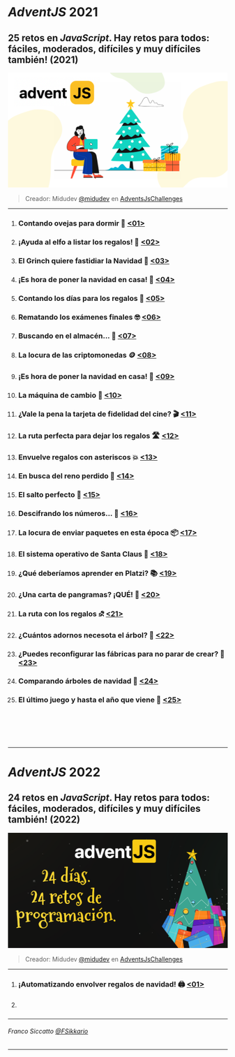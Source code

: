 # **_AdventJS_** 2021

## 25 retos en _JavaScript_. Hay retos para todos: fáciles, moderados, difíciles y muy difíciles también! (2021)

![Imagen](AdventJS.png)

> Creador: Midudev 
  > [@midudev](https://twitter.com/midudev) 
  > en [AdventsJsChallenges](https://adventjs.dev/)

---
1. ### Contando ovejas para dormir 🐑 [<01>](Reto-01/README.md)
2. ### ¡Ayuda al elfo a listar los regalos! 🧝 [<02>](Reto-02/README.md)
3. ### El Grinch quiere fastidiar la Navidad 🎁 [<03>](Reto-03/README.md)
4. ### ¡Es hora de poner la navidad en casa! 🎄 [<04>](Reto-04/README.md)
5. ### Contando los días para los regalos 📅 [<05>](Reto-05/README.md)
6. ### Rematando los exámenes finales 🤓 [<06>](Reto-06/README.md)
7. ### Buscando en el almacén... 🏪 [<07>](Reto-07/README.md)
8. ### La locura de las criptomonedas 🪙 [<08>](Reto-08/README.md)
9. ### ¡Es hora de poner la navidad en casa! 🎅 [<09>](Reto-09/README.md)
10. ### La máquina de cambio 🎰 [<10>](Reto-10/README.md)
11. ### ¿Vale la pena la tarjeta de fidelidad del cine? 🎬 [<11>](Reto-11/README.md)
12. ### La ruta perfecta para dejar los regalos 🛣️ [<12>](Reto-12/README.md)
13. ### Envuelve regalos con asteriscos 💥 [<13>](Reto-13/README.md)
14. ### En busca del reno perdido 🦌 [<14>](Reto-14/README.md)
15. ### El salto perfecto 🏃 [<15>](Reto-15/README.md)
16. ### Descifrando los números... 🔢 [<16>](Reto-16/README.md)
17. ### La locura de enviar paquetes en esta época 📦 [<17>](Reto-17/README.md)
18. ### El sistema operativo de Santa Claus 📱 [<18>](Reto-18/README.md)
19. ### ¿Qué deberíamos aprender en Platzi? 📚 [<19>](Reto-19/README.md)
20. ### ¿Una carta de pangramas? ¡QUÉ! 📝 [<20>](Reto-20/README.md)
21. ### La ruta con los regalos ⛐ [<21>](Reto-21/README.md)
22. ### ¿Cuántos adornos necesota el árbol? 🌳 [<22>](Reto-22/README.md)
23. ### ¿Puedes reconfigurar las fábricas para no parar de crear? 🔨 [<23>](Reto-23/README.md)
24. ### Comparando árboles de navidad 🎄 [<24>](Reto-24/README.md)
25. ### El último juego y hasta el año que viene 🎉 [<25>](Reto-25/README.md)
<br/>
<br/>
<br/>
<br/>

---
# **_AdventJS_** 2022

## 24 retos en _JavaScript_. Hay retos para todos: fáciles, moderados, difíciles y muy difíciles también! (2022)

![Imagen](AdventJS2.png)

> Creador: Midudev 
  > [@midudev](https://twitter.com/midudev) 
  > en [AdventsJsChallenges](https://adventjs.dev/)

---
1. ### ¡Automatizando envolver regalos de navidad! 🖨️ [<01>](adventJS2022/Reto-01/README.md)
2. ###
---
###### *Franco Siccatto* [@FSikkario](https://twitter.com/FSikkario)
---
